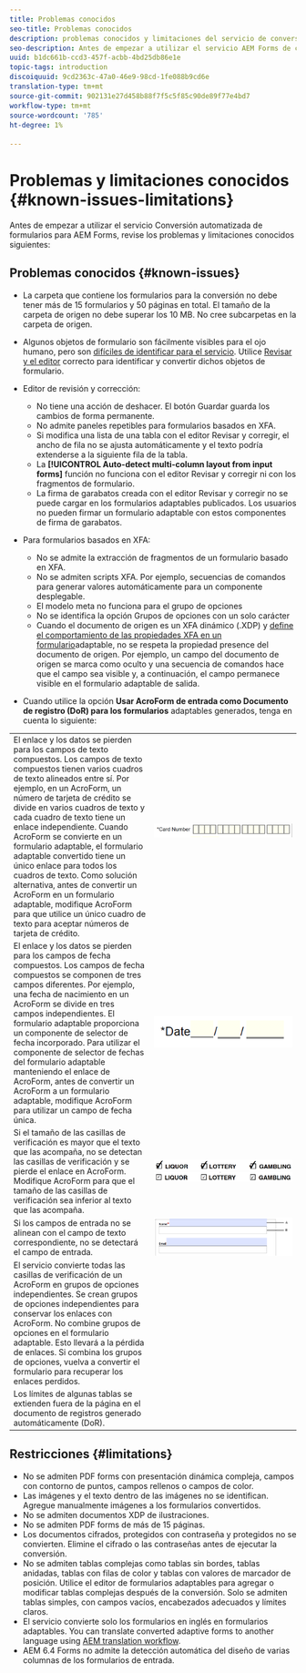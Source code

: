 ```yaml
---
title: Problemas conocidos
seo-title: Problemas conocidos
description: problemas conocidos y limitaciones del servicio de conversión de formularios automatizados
seo-description: Antes de empezar a utilizar el servicio AEM Forms de conversión automatizada de formularios, conozca los problemas conocidos y las limitaciones del servicio
uuid: b1dc661b-ccd3-457f-acbb-4bd25db86e1e
topic-tags: introduction
discoiquuid: 9cd2363c-47a0-46e9-98cd-1fe088b9cd6e
translation-type: tm+mt
source-git-commit: 902131e27d458b88f7f5c5f85c90de89f77e4bd7
workflow-type: tm+mt
source-wordcount: '785'
ht-degree: 1%

---
```


# Problemas y limitaciones conocidos {#known-issues-limitations}

Antes de empezar a utilizar el servicio Conversión automatizada de formularios para AEM Forms, revise los problemas y limitaciones conocidos siguientes:

## Problemas conocidos {#known-issues}

* La carpeta que contiene los formularios para la conversión no debe tener más de 15 formularios y 50 páginas en total. El tamaño de la carpeta de origen no debe superar los 10 MB. No cree subcarpetas en la carpeta de origen.
* Algunos objetos de formulario son fácilmente visibles para el ojo humano, pero son [difíciles de identificar para el servicio](styles-and-pattern-considerations-and-best-practices.md). Utilice [Revisar y el editor](review-correct-ui-edited.md) correcto para identificar y convertir dichos objetos de formulario.
* Editor de revisión y corrección:

   * No tiene una acción de deshacer. El botón Guardar guarda los cambios de forma permanente.
   * No admite paneles repetibles para formularios basados en XFA.
   * Si modifica una lista de una tabla con el editor Revisar y corregir, el ancho de fila no se ajusta automáticamente y el texto podría extenderse a la siguiente fila de la tabla.
   * La **[!UICONTROL Auto-detect multi-column layout from input forms]** función no funciona con el editor Revisar y corregir ni con los fragmentos de formulario.
   * La firma de garabatos creada con el editor Revisar y corregir no se puede cargar en los formularios adaptables publicados. Los usuarios no pueden firmar un formulario adaptable con estos componentes de firma de garabatos.


* Para formularios basados en XFA:
   * No se admite la extracción de fragmentos de un formulario basado en XFA.
   * No se admiten scripts XFA. Por ejemplo, secuencias de comandos para generar valores automáticamente para un componente desplegable.
   * El modelo meta no funciona para el grupo de opciones
   * No se identifica la opción Grupos de opciones con un solo carácter
   * Cuando el documento de origen es un XFA dinámico (.XDP) y [define el comportamiento de las propiedades XFA en un formulario](https://helpx.adobe.com/experience-manager/6-5/forms/using/xfa-api-supported-in-adaptive-form.html#supportedxfaelementsandtheirmappinginadaptiveformsbr)adaptable, no se respeta la propiedad presence del documento de origen. Por ejemplo, un campo del documento de origen se marca como oculto y una secuencia de comandos hace que el campo sea visible y, a continuación, el campo permanece visible en el formulario adaptable de salida.

* Cuando utilice la opción **Usar AcroForm de entrada como Documento de registro (DoR) para los formularios** adaptables generados, tenga en cuenta lo siguiente:

<table>
    <tr>
        <td>El enlace y los datos se pierden para los campos de texto compuestos. Los campos de texto compuestos tienen varios cuadros de texto alineados entre sí. Por ejemplo, en un AcroForm, un número de tarjeta de crédito se divide en varios cuadros de texto y cada cuadro de texto tiene un enlace independiente. Cuando AcroForm se convierte en un formulario adaptable, el formulario adaptable convertido tiene un único enlace para todos los cuadros de texto. Como solución alternativa, antes de convertir un AcroForm en un formulario adaptable, modifique AcroForm para que utilice un único cuadro de texto para aceptar números de tarjeta de crédito.</td>
        <td><img  src="assets/creditCard_Composite.png"/>                                                            </td>
    </tr>
    <tr>
        <td>El enlace y los datos se pierden para los campos de fecha compuestos. Los campos de fecha compuestos se componen de tres campos diferentes. Por ejemplo, una fecha de nacimiento en un AcroForm se divide en tres campos independientes. El formulario adaptable proporciona un componente de selector de fecha incorporado. Para utilizar el componente de selector de fechas del formulario adaptable manteniendo el enlace de AcroForm, antes de convertir un AcroForm a un formulario adaptable, modifique AcroForm para utilizar un campo de fecha única.</td>
        <td><img  src="assets/CompositeDateField.png"/></td>
    </tr>
    <tr>
        <td>Si el tamaño de las casillas de verificación es mayor que el texto que las acompaña, no se detectan las casillas de verificación y se pierde el enlace en AcroForm. Modifique AcroForm para que el tamaño de las casillas de verificación sea inferior al texto que las acompaña.</td>
        <td><img  src="assets/large-text-box.png"/><br/><img  src="assets/small-text-box.png"/></td>
    </tr>
    <tr>
        <td>Si los campos de entrada no se alinean con el campo de texto correspondiente, no se detectará el campo de entrada.  </td>
        <td><img  src="assets/non-alingned-fields.png"/></td>
    </tr>
    <tr >
        <td>El servicio convierte todas las casillas de verificación de un AcroForm en grupos de opciones independientes. Se crean grupos de opciones independientes para conservar los enlaces con AcroForm. No combine grupos de opciones en el formulario adaptable. Esto llevará a la pérdida de enlaces. Si combina los grupos de opciones, vuelva a convertir el formulario para recuperar los enlaces perdidos. </td>
        <td></td>
    </tr>
    <tr >
        <td>Los límites de algunas tablas se extienden fuera de la página en el documento de registros generado automáticamente (DoR). </td>
        <td></td>
    </tr>
</table>

## Restricciones   {#limitations}

* No se admiten PDF forms con presentación dinámica compleja, campos con contorno de puntos, campos rellenos o campos de color.
* Las imágenes y el texto dentro de las imágenes no se identifican. Agregue manualmente imágenes a los formularios convertidos.
* No se admiten documentos XDP de ilustraciones.
* No se admiten PDF forms de más de 15 páginas.
* Los documentos cifrados, protegidos con contraseña y protegidos no se convierten. Elimine el cifrado o las contraseñas antes de ejecutar la conversión.
* No se admiten tablas complejas como tablas sin bordes, tablas anidadas, tablas con filas de color y tablas con valores de marcador de posición. Utilice el editor de formularios adaptables para agregar o modificar tablas complejas después de la conversión. Solo se admiten tablas simples, con campos vacíos, encabezados adecuados y límites claros.
* El servicio convierte solo los formularios en inglés en formularios adaptables. You can translate converted adaptive forms to another language using [AEM translation workflow](https://helpx.adobe.com/es/experience-manager/6-5/forms/using/using-aem-translation-workflow-to-localize-adaptive-forms.html).
* AEM 6.4 Forms no admite la detección automática del diseño de varias columnas de los formularios de entrada.

